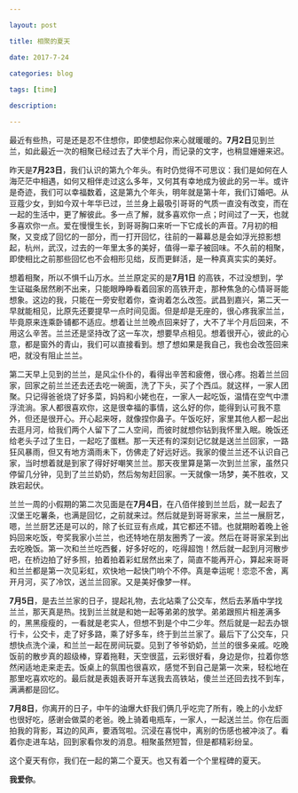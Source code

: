 ```yaml
---

layout: post 

title: 相聚的夏天

date: 2017-7-24

categories: blog
 
tags: [time]

description: 

---
```


最近有些热，可是还是忍不住想你，即使想起你来心就暖暖的。**7月2日**见到兰兰，如此最近一次的相聚已经过去了大半个月，而记录的文字，也稍显姗姗来迟。

昨天是**7月23日**，我们认识的第九个年头。有时仍觉得不可思议：我们是如何在人海茫茫中相遇，如何又相伴走过这么多年，又何其有幸地成为彼此的另一半。或许是奇迹，我们可以幸福数着，这是第九个年头，明年就是第十年，我们订婚吧。从豆蔻少女，到如今双十年华已过，兰兰身上最吸引哥哥的气质一直没有改变，而在一起的生活中，更了解彼此。多一点了解，就多喜欢你一点；时间过了一天，也就多喜欢你一点。爱在慢慢生长，到哥哥胸口来听一下它成长的声音。7月初的相聚，又变成了回忆的一部分，而一打开回忆，往前的一幕幕总是会如浮光掠影想起，杭州，武汉，过去的一年里太多的美好，值得一辈子被回味。不久前的相聚，即使相比之前那些回忆也不会相形见绌，反而更鲜活，是一种真真实实的美好。

想着相聚，所以不惧千山万水。兰兰原定买的是**7月1日** 的高铁，不过没想到，学生证磁条居然刷不出来，只能眼睁睁看着回家的高铁开走，那种焦急的心情哥哥能想象。这边的我，只能在一旁安慰着你，查询着怎么改签。武昌到嘉兴，第二天一早就能相见，比原先还要提早一点时间见面。但是却是无座的，很心疼我家兰兰，毕竟原来连乘卧铺都不适应。想着让兰兰晚点回来好了，大不了半个月后回来，不用这么辛苦。兰兰还是坚持改了这一车次，想要早点相见。想着很开心，彼此的心意，都是窗外的青山，我们可以直接看到。想了想如果是我自己，我也会改签回来吧，就没有阻止兰兰。

第二天早上见到的兰兰，是风尘仆仆的，看得出辛苦和疲倦，很心疼。抱着兰兰回家，回家之前兰兰还去还去吃一碗面，洗了下头，买了个西瓜。就这样，一家人团聚。只记得爸爸烧了好多菜，妈妈和小姥也在，一家人一起吃饭，温情在空气中漂浮流淌。家人都很喜欢你，这是很幸福的事情，这么好的你，能得到认可我不意外，但还是很开心。开心起来呀，就像捏你鼻子。午饭吃好，家里其他人都一起出去逛月河，给我们两个人留下了二人空间，而彼时就想你钻到我怀里入眠。晚饭还给老头子过了生日，一起吃了蛋糕。那一天还有的深刻记忆就是送兰兰回家，一路狂风暴雨，但又有地方滴雨未下，仿佛走了好远好远。我家的傻兰兰还不认识自己家，当时想着就是到家了得好好嘲笑兰兰。那天夜里算是第一次到兰兰家，虽然只停留几分钟，见到了兰兰奶奶，然后匆匆赶回家。一天就像一场梦，美不胜收，又跌宕起伏。

兰兰一周的小假期的第二次见面是在**7月4日**，在八佰伴接到兰兰后，就一起去了汉堡王吃薯条，也满是回忆，之前就来过。然后就是到哥哥家来，兰兰一展厨艺，嗯，兰兰厨艺还是可以的，除了长豇豆有点咸，其它都还不错。也就期盼着晚上爸妈回来吃饭，夸奖我家小兰兰，也还特地在朋友圈秀了一波。然后在哥哥家呆到出去吃晚饭。第一次和兰兰吃西餐，好多好吃的，吃得超饱！然后就一起到月河散步吧，在桥边拍了好多照，拍着拍着彩虹居然出来了，简直不能再开心，算起来哥哥和兰兰都是第一次见彩虹，欢快地一起快门响个不停。真是幸运呢！恋恋不舍，离开月河，买了冷饮，送兰兰回家。又是美好像梦一样。

**7月5日**，是去兰兰家的日子，提起礼物，去北站乘了公交车，然后去茅盾中学找兰兰，那天真是热。找到兰兰就是和她一起等弟弟的放学。弟弟跟照片相差满多的，黑黑瘦瘦的，一看就是老实人，但想不到是个中二少年。然后就是一起去办银行卡，公交卡，走了好多路，乘了好多车，终于到兰兰家了。最后下了公交车，只想快点洗个澡，和兰兰一起在房间玩耍。见到了爷爷奶奶，兰兰的很多亲戚。吃晚饭前的散步真的超级棒，穿着拖鞋，天空很蓝，云彩很好看，身边是你，拉着你悠然闲适地走来走去。饭桌上的氛围也很喜欢，感觉不到自己是第一次来，轻松地在那里吃喜欢吃的。最后就是表姐表哥开车送我去高铁站，傻兰兰还回去找不到车，满满都是回忆。

**7月8日**，你离开的日子，中午的油爆大虾我们俩几乎吃完了所有，晚上的小龙虾也很好吃，感谢会做菜的老爸。晚上骑着电瓶车，一家人，一起送兰兰。你在后面拍我的背影，耳边的风声，要酒驾啦。沉浸在喜悦中，离别的伤感也被冲淡了。看着你走进车站，回到家看你发的消息。相聚虽然短暂，但是都精彩纷呈。

这个夏天有你，我们在一起的第二个夏天。也又有着一个个里程碑的夏天。

**我爱你**。



